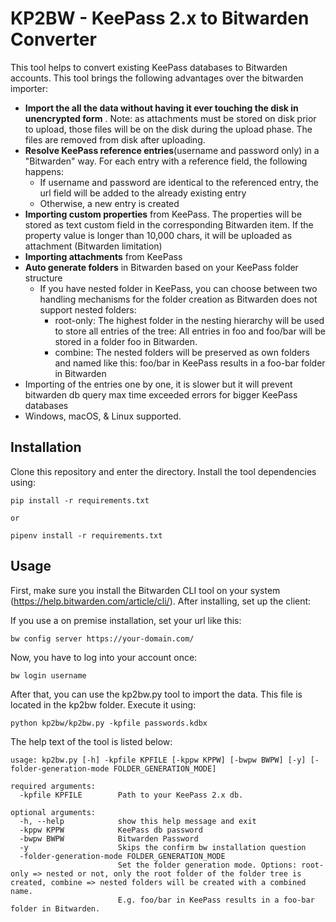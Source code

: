 # KP2BW - KeePass 2.x to Bitwarden Converter

This tool helps to convert existing KeePass databases to Bitwarden accounts. This tool brings the following advantages over the bitwarden importer:

* **Import the all the data without having it ever touching the disk in unencrypted form** . Note: as attachments must be stored on disk prior to upload, those files will be on the disk during the upload phase. The files are removed from disk after uploading.
* **Resolve KeePass reference entries**(username and password only) in a "Bitwarden" way. For each entry with a reference field, the following happens:
  * If username and password are identical to the referenced entry, the url field will be added to the already existing entry
  * Otherwise, a new entry is created
* **Importing custom properties** from KeePass. The properties will be stored as text custom field in the corresponding Bitwarden item. If the property value is longer than 10,000 chars, it will be uploaded as attachment (Bitwarden limitation)
* **Importing attachments** from KeePass
* **Auto generate folders** in Bitwarden based on your KeePass folder structure
  * If you have nested folder in KeePass, you can choose between two handling mechanisms for the folder creation as Bitwarden does not support nested folders:
    * root-only: The highest folder in the nesting hierarchy will be used to store all entries of the tree: All entries in foo and foo/bar will be stored in a folder foo in Bitwarden.
    * combine: The nested folders will be preserved as own folders and named like this: foo/bar in KeePass results in a foo-bar folder in Bitwarden
* Importing of the entries one by one, it is slower but it will prevent bitwarden db query max time exceeded errors for bigger KeePass databases
* Windows, macOS, & Linux supported.

## Installation
Clone this repository and enter the directory. Install the tool dependencies using:
```
pip install -r requirements.txt

or

pipenv install -r requirements.txt
```

## Usage
First, make sure you install the Bitwarden CLI tool on your system (https://help.bitwarden.com/article/cli/). After installing, set up the client:

If you use a on premise installation, set your url like this:
```
bw config server https://your-domain.com/
```

Now, you have to log into your account once:
```
bw login username
```

After that, you can use the kp2bw.py tool to import the data. This file is located in the kp2bw folder. Execute it using:
```
python kp2bw/kp2bw.py -kpfile passwords.kdbx
```

The help text of the tool is listed below:
```
usage: kp2bw.py [-h] -kpfile KPFILE [-kppw KPPW] [-bwpw BWPW] [-y] [-folder-generation-mode FOLDER_GENERATION_MODE]

required arguments:
  -kpfile KPFILE        Path to your KeePass 2.x db.

optional arguments:
  -h, --help            show this help message and exit
  -kppw KPPW            KeePass db password
  -bwpw BWPW            Bitwarden Password
  -y                    Skips the confirm bw installation question
  -folder-generation-mode FOLDER_GENERATION_MODE
                        Set the folder generation mode. Options: root-only => nested or not, only the root folder of the folder tree is created, combine => nested folders will be created with a combined name.
                        E.g. foo/bar in KeePass results in a foo-bar folder in Bitwarden.
```
